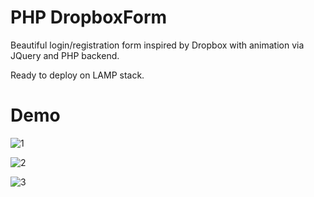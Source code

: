 # PHP DropboxForm
Beautiful login/registration form inspired by Dropbox with animation via JQuery and PHP backend.

Ready to deploy on LAMP stack.

# Demo

![1](Demos/1.jpg)

![2](Demos/2.jpg)

![3](Demos/3.jpg)
